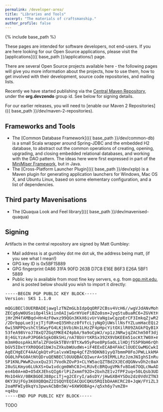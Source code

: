 ```yaml
---
permalink: /developer-area/
title: "Libraries and Tools"
excerpt: "The materials of craftsmanship."
author_profile: false
---
```


{% include base_path %}

These pages are intended for software developers, not end-users. If you are here looking for our Open Source applications, please visit the [applications]({{ base_path }}/applications/) page.

There are several Open Source projects available here - the following pages will give you more information about the projects,
how to use them, how to get involved with their development, source code repositories, and mailing lists.

Recently we have started publishing via the <a href="http://search.maven.org/#search|ga|1|org.devzendo">Central Maven Repository</a>, under the **org.devzendo** group id.
See below for signing details.

For our earlier releases, you will need to [enable our Maven 2 Repositories]({{ base_path }}/dev/maven-2-repositories).

## Frameworks and Tools

* The [Common Database Framework]({{ base_path }}/dev/common-db) is a small Scala wrapper around Spring-JDBC and the embedded H2 database, to abstract out the common operations of creating, opening, upgrading, and closing embedded relational databases, and working with the DAO pattern. The ideas here were first expressed in part of the <a href="/content/minimiser-framework">MiniMiser Framework</a>, but in Java.
* The [Cross-Platform Launcher Plugin]({{ base_path }}/dev/xplp) is a Maven plugin for generating application launchers for Windows, Mac OS X, and Ubuntu Linux, based on some elementary configuration, and a list of dependencies.

 
## Third party Mavenisations

* The [Quaqua Look and Feel library]({{ base_path }}/dev/mavenised-quaqua)


## Signing

Artifacts in the central repository are signed by Matt Gumbley: 

*  Mail address is at gumbley dot me dot uk, the address being matt, (if you see what I mean!)
*  GPG key ID is 0x5BF15889
*  GPG fingerprint 0A86 31FA 90FD 263B D7C8  E16E B6F3 E26A 5BF1 5889
*  Public key is available from most fine key servers, e.g. from <a href="http://pgp.mit.edu:11371/pks/lookup?op=get&amp;search=0xB6F3E26A5BF15889">pgp.mit.edu</a>, and is posted below should you wish to import it directly:


<pre>
-----BEGIN PGP PUBLIC KEY BLOCK-----
Version: SKS 1.1.0

mQGiBEClOUERBADEjawglzTNZmGLbIdpQqORF2CBsv4VcH6//wgVJdANvMoh6nTsDWLJj8rq
ZECg6yW0USoiOp4lSkiinOAIjwGrHYUeFiBZo0sm+2yqStuBuaRC6+ZGVKtHp3cnKawMqXqq
jHr2M4fAMBqd+Hn4zF0wxz99QGn3KkX6ivUrVaNgiwCgzpErCF3ImkqZjwR2i4vrftgniAED
/2DrbppLue3jxjTjfUR+eQ35Hhzz0fVfcLjyNgOjUWsllNsfYZLumHacEQi2pIDQpLyY00C2
6wi5NPPQvshCtSKwyFG4LKjbVbiNn1LHzZF4pHpcYitOXilR09ZAGkFQyB1XmWT6M1PO2o8E
53feA98VroJ78xQ7ZGqtMKE4Z4pbA/9a9oCpWJ/xp1zJNRwjqZAChm50f3djTHHIzwOJiqll
8j4GLYzAvPJPG6kSgkO8kSHi/nA78bVrtKRSx392X9VbKEEm51ocKt7W0X+myrLPBIpXwTC7
m3mH0ospAkLNfalZFUeGk5TBVrBTtXw95yPoe8PpSaOLilHDjfS5P9bH6rQhTWF0dCBHdW1i
bGV5IDxtYXR0QGd1bWJsZXkubWUudWs+iF4EExECAB4FAkClOUECGwMGCwkIBwMCAxUCAwMW
AgECHgECF4AACgkQtvPialvxWImp4gCfZh9DKN81yyQ7bmmP0FoJPWLLkkMAoJxkmdIRXz9j
OG0LhPkG0AtNtQDruQENBEClOUUQBACQIwurA+S9IRMLLRzJzmJNIghSInRuZg9E52EajKoJ
SP1KNLPWwR2uxxQu23l7VodkZOvP3+CLYW5acQZTBd2XJECdQGNvvDh2c0aXtyecmor24Ekp
28uSLKmyo6LUkXS+Gw1vdcgm0WhC0J+LRUvEcBRQugVMkfv8Oa67OQLcNwADBwP9H/YwJ+gh
en4b0A+mD+O5dXJEhsQIg6rlPiZxmmf92D+2bxhZE1v2fPF2uq+50LQsb3UDbcij4EmolJci
Mn1O4kV/0BKBGOEJ88pciTj+g2CEryI/a6sDY/jHwGXB4YSDo2dz0VdVZTN33a+AHfymXupE
0KY3UjFGy3K0XQBQmZ2ISQQYEQIACQUCQKU5RQIbDAAKCRC28+JqW/FYiZL3AKC1F4SNjvSy
2oaMFWIy8kqYs3pwvACbBn5W/+6XW9OBAg+/q5xh6y7vmZ8=
=q4bu
-----END PGP PUBLIC KEY BLOCK-----
</pre>

TODO
